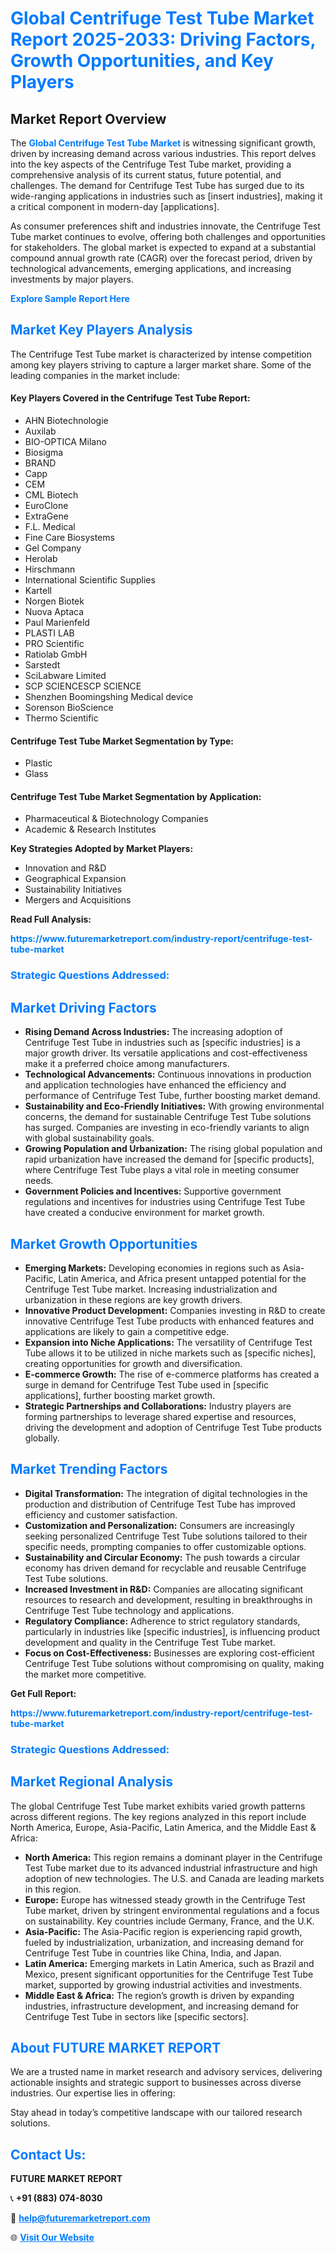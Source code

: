 <h1 style="color: #007BFF;">Global Centrifuge Test Tube Market Report 2025-2033: Driving Factors, Growth Opportunities, and Key Players</h1>

<section id="overview">
<h2>Market Report Overview</h2>
<p>The <a href="https://www.futuremarketreport.com/industry-report/centrifuge-test-tube-market" style="color: #007BFF; text-decoration: none;"><strong>Global Centrifuge Test Tube Market</strong></a> is witnessing significant growth, driven by increasing demand across various industries. This report delves into the key aspects of the Centrifuge Test Tube market, providing a comprehensive analysis of its current status, future potential, and challenges. The demand for Centrifuge Test Tube has surged due to its wide-ranging applications in industries such as [insert industries], making it a critical component in modern-day [applications].</p>
<p>As consumer preferences shift and industries innovate, the Centrifuge Test Tube market continues to evolve, offering both challenges and opportunities for stakeholders. The global market is expected to expand at a substantial compound annual growth rate (CAGR) over the forecast period, driven by technological advancements, emerging applications, and increasing investments by major players.</p>
</section>

<section id="overview">
<p><a href="https://www.futuremarketreport.com/request-sample/reportId=48917" style="color: #007BFF; text-decoration: none;"><strong>Explore Sample Report Here</strong></a></p>
</section>

<section id="key-players">
<h2 style="color: #007BFF;">Market Key Players Analysis</h2>
<p>The Centrifuge Test Tube market is characterized by intense competition among key players striving to capture a larger market share. Some of the leading companies in the market include:</p>
<h4>Key Players Covered in the Centrifuge Test Tube Report:</h4>
<ul><li>AHN Biotechnologie</li><li>Auxilab</li><li>BIO-OPTICA Milano</li><li>Biosigma</li><li>BRAND</li><li>Capp</li><li>CEM</li><li>CML Biotech</li><li>EuroClone</li><li>ExtraGene</li><li>F.L. Medical</li><li>Fine Care Biosystems</li><li>Gel Company</li><li>Herolab</li><li>Hirschmann</li><li>International Scientific Supplies</li><li>Kartell</li><li>Norgen Biotek</li><li>Nuova Aptaca</li><li>Paul Marienfeld</li><li>PLASTI LAB</li><li>PRO Scientific</li><li>Ratiolab GmbH</li><li>Sarstedt</li><li>SciLabware Limited</li><li>SCP SCIENCESCP SCIENCE</li><li>Shenzhen Boomingshing Medical device</li><li>Sorenson BioScience</li><li>Thermo Scientific</li></ul>
<h4>Centrifuge Test Tube Market Segmentation by Type:</h4>
<ul><li>Plastic</li><li>Glass</li></ul>

<h4>Centrifuge Test Tube Market Segmentation by Application:</h4>
<ul><li>Pharmaceutical &amp; Biotechnology Companies</li><li>Academic &amp; Research Institutes</li></ul>
<p><strong>Key Strategies Adopted by Market Players:</strong></p>
<ul>
<li>Innovation and R&D</li>
<li>Geographical Expansion</li>
<li>Sustainability Initiatives</li>
<li>Mergers and Acquisitions</li>
</ul>
</section>

<section>
<p><strong>Read Full Analysis: </strong></p><a href="https://www.futuremarketreport.com/industry-report/centrifuge-test-tube-market" style="color: #007BFF; text-decoration: none;"><strong>https://www.futuremarketreport.com/industry-report/centrifuge-test-tube-market</strong></a>
<h3 style="color: #007BFF;">Strategic Questions Addressed:</h3>
</section>

<section id="driving-factors">
<h2 style="color: #007BFF;">Market Driving Factors</h2>
<ul>
<li><strong>Rising Demand Across Industries:</strong> The increasing adoption of Centrifuge Test Tube in industries such as [specific industries] is a major growth driver. Its versatile applications and cost-effectiveness make it a preferred choice among manufacturers.</li>
<li><strong>Technological Advancements:</strong> Continuous innovations in production and application technologies have enhanced the efficiency and performance of Centrifuge Test Tube, further boosting market demand.</li>
<li><strong>Sustainability and Eco-Friendly Initiatives:</strong> With growing environmental concerns, the demand for sustainable Centrifuge Test Tube solutions has surged. Companies are investing in eco-friendly variants to align with global sustainability goals.</li>
<li><strong>Growing Population and Urbanization:</strong> The rising global population and rapid urbanization have increased the demand for [specific products], where Centrifuge Test Tube plays a vital role in meeting consumer needs.</li>
<li><strong>Government Policies and Incentives:</strong> Supportive government regulations and incentives for industries using Centrifuge Test Tube have created a conducive environment for market growth.</li>
</ul>
</section>

<section id="growth-opportunities">
<h2 style="color: #007BFF;">Market Growth Opportunities</h2>
<ul>
<li><strong>Emerging Markets:</strong> Developing economies in regions such as Asia-Pacific, Latin America, and Africa present untapped potential for the Centrifuge Test Tube market. Increasing industrialization and urbanization in these regions are key growth drivers.</li>
<li><strong>Innovative Product Development:</strong> Companies investing in R&D to create innovative Centrifuge Test Tube products with enhanced features and applications are likely to gain a competitive edge.</li>
<li><strong>Expansion into Niche Applications:</strong> The versatility of Centrifuge Test Tube allows it to be utilized in niche markets such as [specific niches], creating opportunities for growth and diversification.</li>
<li><strong>E-commerce Growth:</strong> The rise of e-commerce platforms has created a surge in demand for Centrifuge Test Tube used in [specific applications], further boosting market growth.</li>
<li><strong>Strategic Partnerships and Collaborations:</strong> Industry players are forming partnerships to leverage shared expertise and resources, driving the development and adoption of Centrifuge Test Tube products globally.</li>
</ul>
</section>

<section id="trending-factors">
<h2 style="color: #007BFF;">Market Trending Factors</h2>
<ul>
<li><strong>Digital Transformation:</strong> The integration of digital technologies in the production and distribution of Centrifuge Test Tube has improved efficiency and customer satisfaction.</li>
<li><strong>Customization and Personalization:</strong> Consumers are increasingly seeking personalized Centrifuge Test Tube solutions tailored to their specific needs, prompting companies to offer customizable options.</li>
<li><strong>Sustainability and Circular Economy:</strong> The push towards a circular economy has driven demand for recyclable and reusable Centrifuge Test Tube solutions.</li>
<li><strong>Increased Investment in R&D:</strong> Companies are allocating significant resources to research and development, resulting in breakthroughs in Centrifuge Test Tube technology and applications.</li>
<li><strong>Regulatory Compliance:</strong> Adherence to strict regulatory standards, particularly in industries like [specific industries], is influencing product development and quality in the Centrifuge Test Tube market.</li>
<li><strong>Focus on Cost-Effectiveness:</strong> Businesses are exploring cost-efficient Centrifuge Test Tube solutions without compromising on quality, making the market more competitive.</li>
</ul>
</section>

<section>
<p><strong>Get Full Report: </strong></p><a href="https://www.futuremarketreport.com/industry-report/centrifuge-test-tube-market" style="color: #007BFF; text-decoration: none;"><strong>https://www.futuremarketreport.com/industry-report/centrifuge-test-tube-market</strong></a>
<h3 style="color: #007BFF;">Strategic Questions Addressed:</h3>
</section>


<section id="regional-analysis">
<h2 style="color: #007BFF;">Market Regional Analysis</h2>
<p>The global Centrifuge Test Tube market exhibits varied growth patterns across different regions. The key regions analyzed in this report include North America, Europe, Asia-Pacific, Latin America, and the Middle East & Africa:</p>
<ul>
<li><strong>North America:</strong> This region remains a dominant player in the Centrifuge Test Tube market due to its advanced industrial infrastructure and high adoption of new technologies. The U.S. and Canada are leading markets in this region.</li>
<li><strong>Europe:</strong> Europe has witnessed steady growth in the Centrifuge Test Tube market, driven by stringent environmental regulations and a focus on sustainability. Key countries include Germany, France, and the U.K.</li>
<li><strong>Asia-Pacific:</strong> The Asia-Pacific region is experiencing rapid growth, fueled by industrialization, urbanization, and increasing demand for Centrifuge Test Tube in countries like China, India, and Japan.</li>
<li><strong>Latin America:</strong> Emerging markets in Latin America, such as Brazil and Mexico, present significant opportunities for the Centrifuge Test Tube market, supported by growing industrial activities and investments.</li>
<li><strong>Middle East & Africa:</strong> The region’s growth is driven by expanding industries, infrastructure development, and increasing demand for Centrifuge Test Tube in sectors like [specific sectors].</li>
</ul>
</section>

<footer>
<h2 style="color: #007BFF;">About FUTURE MARKET REPORT</h2>
<p>We are a trusted name in market research and advisory services, delivering actionable insights and strategic support to businesses across diverse industries. Our expertise lies in offering:</p>

<p>Stay ahead in today’s competitive landscape with our tailored research solutions.</p>

<h2 style="color: #007BFF;">Contact Us:</h2>
<p><strong>FUTURE MARKET REPORT</strong></p>
<p>📞 <strong>+91 (883) 074-8030</strong></p>
<p>📧 <strong><a href="mailto:help@futuremarketreport.com" style="color: #007BFF;">help@futuremarketreport.com</a></strong></p>
<p>🌐 <strong><a href="https://www.futuremarketreport.com/" style="color: #007BFF;">Visit Our Website</a></strong></p>
</footer>